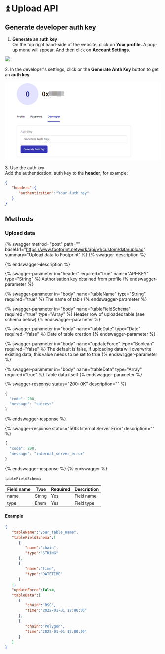 # ⏫ Upload API

## **Generate developer auth key**

1. **Generate an auth key**\
   On the top right hand-side of the website, click on **Your profile.** A pop-up menu will appear. And then click on **Account Settings.**

![](<../.gitbook/assets/0 (6)>)

2\. In the developer's settings, click on the **Generate Anth Key** button to get an **auth key.**

![](<../.gitbook/assets/1 (5)>)

3\. Use the auth key\
Add the authentication: auth key to the **header**, for example:

```json
{
   "headers":{
      "authentication":"Your Auth Key"
   }
}
```

## **Methods**

### **Upload data**

{% swagger method="post" path="" baseUrl="https://www.footprint.network/api/v1/custom/data/upload" summary="Upload data to Footprint" %}
{% swagger-description %}

{% endswagger-description %}

{% swagger-parameter in="header" required="true" name="API-KEY" type="String" %}
Authorisation key obtained from profile
{% endswagger-parameter %}

{% swagger-parameter in="body" name="tableName" type="String" required="true" %}
The name of table
{% endswagger-parameter %}

{% swagger-parameter in="body" name="tableFieldSchema" required="true" type="Array" %}
Header row of uploaded table (see schema below)
{% endswagger-parameter %}

{% swagger-parameter in="body" name="tableDate" type="Date" required="false" %}
Date of table creation
{% endswagger-parameter %}

{% swagger-parameter in="body" name="updateForce" type="Boolean" required="false" %}
The default is false, if uploading data will overwrite existing data, this value needs to be set to true
{% endswagger-parameter %}

{% swagger-parameter in="body" name="tableData" type="Array" required="true" %}
Table data itself
{% endswagger-parameter %}

{% swagger-response status="200: OK" description="" %}
```javascript
{
  "code": 200,
  "message": "success"
}
```
{% endswagger-response %}

{% swagger-response status="500: Internal Server Error" description="" %}
```javascript
{
  "code": 200,
  "message": "internal_server_error"
}
```
{% endswagger-response %}
{% endswagger %}

`tableFieldSchema`

| **Field name** | **Type** | **Required** | **Description** |
| -------------- | -------- | ------------ | --------------- |
| name           | String   | Yes          | Field name      |
| type           | Enum     | Yes          | Field type      |

#### Example

```json
{
   "tableName":"your_table_name",
   "tableFieldSchema":[
      {
         "name":"chain",
         "type":"STRING"
      },
      {
         "name":"time",
         "type":"DATETIME"
      }
   ],
   "updateForce":false,
   "tableData":[
      {
         "chain":"BSC",
         "time":"2022-01-01 12:00:00"
      },
      {
         "chain":"Polygon",
         "time":"2022-01-01 12:00:00"
      }
   ]
}
```
